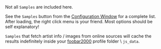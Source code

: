 Not all `Samples` are included here.

See the `Samples` button from the [Configuration Window](../configuration-window.md)
for a complete list. After loading, the right click menu is your friend. Most options should
be self explanatory!

`Samples` that fetch artist info / images from online sources will cache the results indefinitely
inside your [foobar2000](https://www.foobar2000.org) profile folder \ `js_data`.
